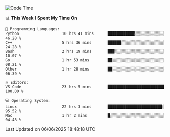 
<!--START_SECTION:waka-->
![Code Time](http://img.shields.io/badge/Code%20Time-3%2C493%20hrs%2054%20mins-blue)

📊 **This Week I Spent My Time On** 

```text
💬 Programming Languages: 
Python                   10 hrs 41 mins      ████████████░░░░░░░░░░░░░   46.28 % 
C++                      5 hrs 36 mins       ██████░░░░░░░░░░░░░░░░░░░   24.28 % 
Bash                     2 hrs 19 mins       ███░░░░░░░░░░░░░░░░░░░░░░   10.07 % 
Go                       1 hr 53 mins        ██░░░░░░░░░░░░░░░░░░░░░░░   08.21 % 
Other                    1 hr 28 mins        ██░░░░░░░░░░░░░░░░░░░░░░░   06.39 % 

🔥 Editors: 
VS Code                  23 hrs 5 mins       █████████████████████████   100.00 % 

💻 Operating System: 
Linux                    22 hrs 3 mins       ████████████████████████░   95.52 % 
Mac                      1 hr 2 mins         █░░░░░░░░░░░░░░░░░░░░░░░░   04.48 % 
```


 Last Updated on 06/06/2025 18:48:18 UTC
<!--END_SECTION:waka-->

